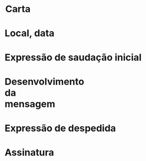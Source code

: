 


<html lang="pt-br">
    
<head>
	<legend><h1 style="font-size:30px">Carta</h1></legend>
	<link rel="stylesheet" type="text/css" href="style.css">  

</head>
<body>
	<h1 style="font-size:30px"><div id="cx1">Local, data</div></h1>
	<h1 style="font-size:30px"><div id="cx2">Expressão de saudação inicial</div></h1>
	<h1 style="font-size:30px"><div id="cx3">Desenvolvimento <br>da <br> mensagem</div></h1>
	<h1 style="font-size:30px"><div id="cx4">Expressão de despedida</div></h1>
	<h1 style="font-size:30px"><div id="cx5">Assinatura</div></h1>
</body>
</html>
